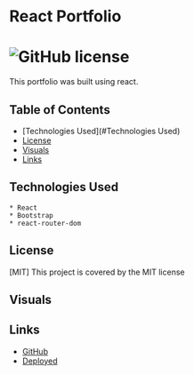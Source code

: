 # React Portfolio
 #  ![GitHub license](https://img.shields.io/badge/license-MIT-blue.svg)

This portfolio was built using react. 

 ## Table of Contents
 * [Technologies Used](#Technologies Used)
 * [License](#License)
 * [Visuals](#Visuals)
 * [Links](#Links)


## Technologies Used
    * React
    * Bootstrap
    * react-router-dom

 ## License
 [MIT]  This project is covered by the MIT license

  ## Visuals
  

  ## Links
   * [GitHub](https://github.com/sharkattack182/react-portfolio)
   * [Deployed](https://serene-sea-06734.herokuapp.com/)
